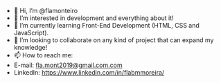 - 👋 Hi, I’m @flamonteiro
- 👀 I’m interested in development and everything about it!
- 🌱 I’m currently learning Front-End Development (HTML, CSS and JavaScript).
- 💞️ I’m looking to collaborate on any kind of project that can expand my knowledge!
- 📫 How to reach me:
- E-mail: fla.mont2019@gmail.com.com
- LinkedIn: https://www.linkedin.com/in/flabmmoreira/

<!---
flamonteiro/flamonteiro is a ✨ special ✨ repository because its `README.md` (this file) appears on your GitHub profile.
You can click the Preview link to take a look at your changes.
--->
